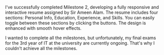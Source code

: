 I've successfully completed Milestone 2, developing a fully responsive and interactive resume assigned by Sir Ameen Alam.
The resume includes four sections: Personal Info, Education, Experience, and Skills. You can easily toggle between these sections by clicking the buttons.
The design is enhanced with smooth hover effects.

I wanted to complete all the milestones, but unfortunately, my final exams for the 3rd year of IT at the university are currently ongoing.
That's why I couldn't achieve all the milestones.

